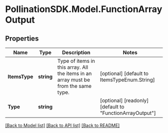 
# PollinationSDK.Model.FunctionArrayOutput

## Properties

Name | Type | Description | Notes
------------ | ------------- | ------------- | -------------
**ItemsType** | **string** | Type of items in this array. All the items in an array must be from the same type. | [optional] [default to ItemsTypeEnum.String]
**Type** | **string** |  | [optional] [readonly] [default to "FunctionArrayOutput"]

[[Back to Model list]](../README.md#documentation-for-models)
[[Back to API list]](../README.md#documentation-for-api-endpoints)
[[Back to README]](../README.md)

